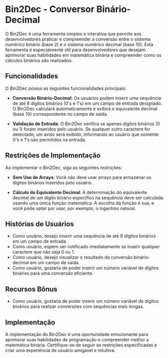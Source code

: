 # Bin2Dec - Conversor Binário-Decimal

O Bin2Dec é uma ferramenta simples e interativa que permite aos desenvolvedores praticar e compreender a conversão entre o sistema numérico binário (base 2) e o sistema numérico decimal (base 10). Esta ferramenta é especialmente útil para desenvolvedores que desejam aprimorar suas habilidades em matemática binária e compreender como os cálculos binários são realizados.

## Funcionalidades

O Bin2Dec possui as seguintes funcionalidades principais:

- **Conversão Binário-Decimal**: Os usuários podem inserir uma sequência de até 8 dígitos binários (0's e 1's) em um campo de entrada designado. O Bin2Dec calculará automaticamente e exibirá o equivalente decimal (base 10) correspondente no campo de saída.

- **Validação de Entrada**: O Bin2Dec verifica se apenas dígitos binários (0 ou 1) foram inseridos pelo usuário. Se qualquer outro caractere for detectado, um aviso será exibido, informando ao usuário que somente 0's e 1's são permitidos na entrada.

## Restrições de Implementação

Ao implementar o Bin2Dec, siga as seguintes restrições:

- **Sem Uso de Arrays**: Você não deve usar arrays para armazenar os dígitos binários inseridos pelo usuário. 

- **Cálculo do Equivalente Decimal**: A determinação do equivalente decimal de um dígito binário específico na sequência deve ser calculada usando uma única função matemática. A escolha da função é sua, e você pode optar por usar, por exemplo, o logaritmo natural.

## Histórias de Usuários

- Como usuário, desejo inserir uma sequência de até 8 dígitos binários em um campo de entrada.
- Como usuário, espero ser notificado imediatamente se inserir qualquer caractere que não seja 0 ou 1.
- Como usuário, desejo visualizar o resultado da conversão binário-decimal em um campo de saída.
- Como usuário, gostaria de poder inserir um número variável de dígitos binários para uma conversão eficiente.

## Recursos Bônus

- Como usuário, gostaria de poder inserir um número variável de dígitos binários para realizar conversões com sequências mais longas.

## Implementação

A implementação do Bin2Dec é uma oportunidade emocionante para aprimorar suas habilidades de programação e compreender melhor a matemática binária. Certifique-se de seguir as restrições especificadas e criar uma experiência de usuário amigável e intuitiva.


